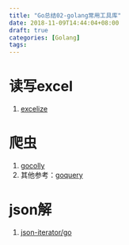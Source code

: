 ```yaml
---
title: "Go总结02-golang常用工具库"
date: 2018-11-09T14:44:04+08:00
draft: true
categories: [Golang]
tags:
---
```

# 读写excel
1. [excelize](https://github.com/360EntSecGroup-Skylar/excelize)

# 爬虫
1. [gocolly](https://github.com/gocolly/colly)
2. 其他参考：[goquery](http://www.flysnow.org/2018/01/20/golang-goquery-examples-selector.html)

# json解
1. [json-iterator/go](https://github.com/json-iterator/go)



